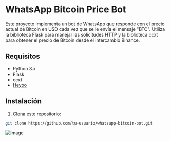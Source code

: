 # WhatsApp Bitcoin Price Bot

Este proyecto implementa un bot de WhatsApp que responde con el precio actual de Bitcoin en USD cada vez que se le envía el mensaje "BTC". Utiliza la biblioteca Flask para manejar las solicitudes HTTP y la biblioteca ccxt para obtener el precio de Bitcoin desde el intercambio Binance.

## Requisitos

- Python 3.x
- Flask
- ccxt
- [Heyoo](https://github.com/heyoo-io/heyoo-python)

## Instalación

1. Clona este repositorio:

```bash
git clone https://github.com/tu-usuario/whatsapp-bitcoin-bot.git
```
![image](https://github.com/mateyyyy/BTC-PRICE-WSP/assets/65136286/d6462eeb-fca9-4e39-8994-31e48e7cbd4e)

